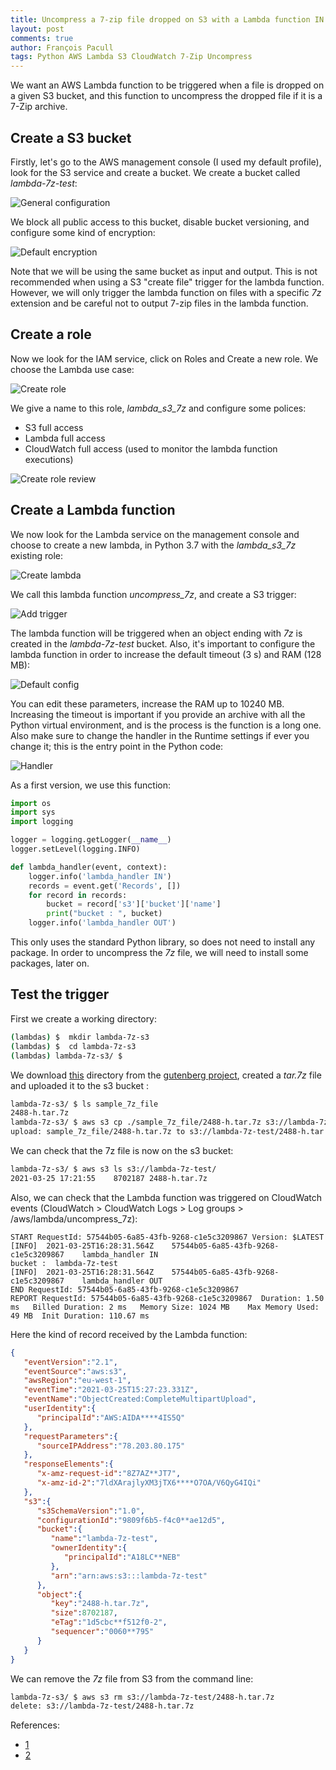 ```yaml
---
title: Uncompress a 7-zip file dropped on S3 with a Lambda function IN PROGRESS
layout: post
comments: true
author: François Pacull
tags: Python AWS Lambda S3 CloudWatch 7-Zip Uncompress
---
```



We want an AWS Lambda function to be triggered when a file is dropped on a given S3 bucket, and this function to uncompress the dropped file if it is a 7-Zip archive.

## Create a S3 bucket

Firstly, let's go to the AWS management console (I used my default profile), look for the S3 service and create a bucket. We create a bucket called *lambda-7z-test*:

![General configuration](/img/2021-03-25_01/2021-03-25_11-45_1.png)

We block all public access to this bucket, disable bucket versioning, and configure some kind of encryption:

![Default encryption](/img/2021-03-25_01/2021-03-25_11-46_2.png)

Note that we will be using the same bucket as input and output. This is not recommended when using a S3 "create file" trigger for the lambda function. However, we will only trigger the lambda function on files with a specific *7z* extension and be careful not to output 7-zip files in the lambda function.

## Create a role

Now we look for the IAM service, click on Roles and Create a new role. We choose the Lambda use case:

![Create role](/img/2021-03-25_01/2021-03-25_14-45.png)

We give a name to this role, *lambda_s3_7z* and configure some polices:

- S3 full access
- Lambda full access
- CloudWatch full access (used to monitor the lambda function executions)

![Create role review](/img/2021-03-25_01/2021-03-25_14-49.png)

## Create a Lambda function

We now look for the Lambda service on the management console and choose to create a new lambda, in Python 3.7 with the *lambda_s3_7z* existing role:

![Create lambda](/img/2021-03-25_01/2021-03-25_14-50.png)

We call this lambda function *uncompress_7z*, and create a S3 trigger:

![Add trigger](/img/2021-03-25_01/2021-03-25_14-53.png)

The lambda function will be triggered when an object ending with *7z*  is created in the *lambda-7z-test* bucket. Also, it's important to configure the lambda function in order to increase the default timeout (3 s) and RAM (128 MB):

![Default config](/img/2021-03-25_01/2021-03-25_16-58_1.png)

You can edit these parameters, increase the RAM up to 10240 MB. Increasing the timeout is important if you provide an archive with all the Python virtual environment, and is the process is the function is a long one. Also make sure to change the handler in the Runtime settings if ever you change it; this is the entry point in the Python code:

![Handler](/img/2021-03-25_01/2021-03-25_17-16.png)

As a first version, we use this function:

```python
import os
import sys
import logging

logger = logging.getLogger(__name__)
logger.setLevel(logging.INFO)

def lambda_handler(event, context):
    logger.info('lambda_handler IN')
    records = event.get('Records', [])
    for record in records:
        bucket = record['s3']['bucket']['name']
        print("bucket : ", bucket)
    logger.info('lambda_handler OUT')
```

This only uses the standard Python library, so does not need to install any package. In order to uncompress the *7z* file, we will need to install some packages, later on.


## Test the trigger

First we create a working directory:

```bash
(lambdas) $  mkdir lambda-7z-s3
(lambdas) $  cd lambda-7z-s3
(lambdas) lambda-7z-s3/ $
```

We download [this](https://www.gutenberg.org/files/2488/2488-h/) directory from the [gutenberg project](https://www.gutenberg.org/ebooks/2488), created a *tar.7z* file and uploaded it to the s3 bucket :

```bash 
lambda-7z-s3/ $ ls sample_7z_file 
2488-h.tar.7z
lambda-7z-s3/ $ aws s3 cp ./sample_7z_file/2488-h.tar.7z s3://lambda-7z-test/
upload: sample_7z_file/2488-h.tar.7z to s3://lambda-7z-test/2488-h.tar.7z
```

We can check that the 7z file is now on the s3 bucket:

```bash 
lambda-7z-s3/ $ aws s3 ls s3://lambda-7z-test/                 
2021-03-25 17:21:55    8702187 2488-h.tar.7z
```

Also, we can check that the Lambda function was triggered on CloudWatch events (CloudWatch > CloudWatch Logs > Log groups > /aws/lambda/uncompress_7z):

```
START RequestId: 57544b05-6a85-43fb-9268-c1e5c3209867 Version: $LATEST
[INFO]	2021-03-25T16:28:31.564Z	57544b05-6a85-43fb-9268-c1e5c3209867	lambda_handler IN
bucket :  lambda-7z-test
[INFO]	2021-03-25T16:28:31.564Z	57544b05-6a85-43fb-9268-c1e5c3209867	lambda_handler OUT
END RequestId: 57544b05-6a85-43fb-9268-c1e5c3209867
REPORT RequestId: 57544b05-6a85-43fb-9268-c1e5c3209867	Duration: 1.50 ms	Billed Duration: 2 ms	Memory Size: 1024 MB	Max Memory Used: 49 MB	Init Duration: 110.67 ms	
```


Here the kind of record received by the Lambda function:

```json
{
   "eventVersion":"2.1",
   "eventSource":"aws:s3",
   "awsRegion":"eu-west-1",
   "eventTime":"2021-03-25T15:27:23.331Z",
   "eventName":"ObjectCreated:CompleteMultipartUpload",
   "userIdentity":{
      "principalId":"AWS:AIDA****4IS5Q"
   },
   "requestParameters":{
      "sourceIPAddress":"78.203.80.175"
   },
   "responseElements":{
      "x-amz-request-id":"8Z7AZ**JT7",
      "x-amz-id-2":"7ldXArajlyXM3jTX6****O7OA/V6QyG4IQi"
   },
   "s3":{
      "s3SchemaVersion":"1.0",
      "configurationId":"9809f6b5-f4c0**ae12d5",
      "bucket":{
         "name":"lambda-7z-test",
         "ownerIdentity":{
            "principalId":"A18LC**NEB"
         },
         "arn":"arn:aws:s3:::lambda-7z-test"
      },
      "object":{
         "key":"2488-h.tar.7z",
         "size":8702187,
         "eTag":"1d5cbc**f512f0-2",
         "sequencer":"0060**795"
      }
   }
}
```

We can remove the *7z* file from S3 from the command line:

```bash
lambda-7z-s3/ $ aws s3 rm s3://lambda-7z-test/2488-h.tar.7z                  
delete: s3://lambda-7z-test/2488-h.tar.7z
```


References:

- [1](https://github.com/pimlock/s3-uncompressor-sam)
- [2](https://www.tutorialspoint.com/aws_lambda/aws_lambda_using_lambda_function_with_amazon_s3.htm)
